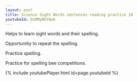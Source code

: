 ```yaml
---
layout: post
title: Science Sight Words sentences reading practice 10
youtubeId: bsMMyNXYAwk
---
```

 
 
Helps to learn sight words and their spelling.

Opportunitiy to repeat the spelling. 

Practice spelling. 
 
Practice for spelling bee competitions. 
 
{% include youtubePlayer.html id=page.youtubeId %}
 
 
